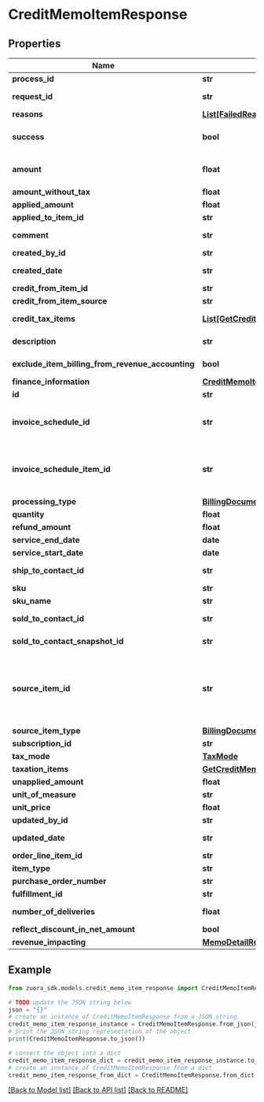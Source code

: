 # CreditMemoItemResponse


## Properties

Name | Type | Description | Notes
------------ | ------------- | ------------- | -------------
**process_id** | **str** | The Id of the process that handle the operation.  | [optional] 
**request_id** | **str** | Unique request identifier. If you need to contact us about a specific request, providing the request identifier will ensure the fastest possible resolution.  | [optional] 
**reasons** | [**List[FailedReason]**](FailedReason.md) |  | [optional] 
**success** | **bool** | Indicates whether the call succeeded.  | [optional] [default to True]
**amount** | **float** | The amount of the credit memo item. For tax-inclusive credit memo items, the amount indicates the credit memo item amount including tax. For tax-exclusive credit memo items, the amount indicates the credit memo item amount excluding tax. | [optional] 
**amount_without_tax** | **float** | The credit memo item amount excluding tax. | [optional] 
**applied_amount** | **float** | The applied amount of the credit memo item. | [optional] 
**applied_to_item_id** | **str** | The unique ID of the credit memo item that the discount charge is applied to. | [optional] 
**comment** | **str** | Comments about the credit memo item. **Note**: This field is not available if you set the &#x60;zuora-version&#x60; request header to &#x60;257.0&#x60; or later. | [optional] 
**created_by_id** | **str** | The ID of the Zuora user who created the credit memo item. | [optional] 
**created_date** | **str** | The date and time when the credit memo item was created, in &#x60;yyyy-mm-dd hh:mm:ss&#x60; format. For example, 2017-03-01 15:31:10. | [optional] 
**credit_from_item_id** | **str** | The ID of the credit from item. | [optional] 
**credit_from_item_source** | **str** | The type of the credit from item. | [optional] 
**credit_tax_items** | [**List[GetCreditMemoTaxItemResponse]**](GetCreditMemoTaxItemResponse.md) | Container for the taxation items of the credit memo item.   **Note**: This field is not available if you set the &#x60;zuora-version&#x60; request header to &#x60;239.0&#x60; or later.  | [optional] 
**description** | **str** | The description of the credit memo item. **Note**: This field is only available if you set the &#x60;zuora-version&#x60; request header to &#x60;257.0&#x60; or later. | [optional] 
**exclude_item_billing_from_revenue_accounting** | **bool** | The flag to exclude the credit memo item from revenue accounting.  **Note**: This field is only available if you have the Billing - Revenue Integration feature enabled.   | [optional] 
**finance_information** | [**CreditMemoItemFinanceInformation**](CreditMemoItemFinanceInformation.md) |  | [optional] 
**id** | **str** | The ID of the credit memo item. | [optional] 
**invoice_schedule_id** | **str** | The ID of the invoice schedule associated with the credit memo item.   **Note**: This field is available only if you have the &lt;a href&#x3D;\&quot;https://knowledgecenter.zuora.com/Billing/Billing_and_Payments/Billing_Schedule\&quot; target&#x3D;\&quot;_blank\&quot;&gt;Billing Schedule&lt;/a&gt; feature enabled.  | [optional] 
**invoice_schedule_item_id** | **str** | The ID of the invoice schedule item associated with the credit memo item. The credit memo item is generated during the processing of the invoice schedule item. **Note**: This field is available only if you have the &lt;a href&#x3D;\&quot;https://knowledgecenter.zuora.com/Billing/Billing_and_Payments/Billing_Schedule\&quot; target&#x3D;\&quot;_blank\&quot;&gt;Billing Schedule&lt;/a&gt; feature enabled. | [optional] 
**processing_type** | [**BillingDocumentItemProcessingType**](BillingDocumentItemProcessingType.md) |  | [optional] 
**quantity** | **float** | The number of units for the credit memo item. | [optional] 
**refund_amount** | **float** | The amount of the refund on the credit memo item. | [optional] 
**service_end_date** | **date** | The service end date of the credit memo item.   | [optional] 
**service_start_date** | **date** | The service start date of the credit memo item. | [optional] 
**ship_to_contact_id** | **str** | The ID of the ship-to contact associated with the credit memo item. **Note**: If you have the Flexible Billing Attributes feature disabled, the value of this field is &#x60;null&#x60;. | [optional] 
**sku** | **str** | The SKU for the product associated with the credit memo item. | [optional] 
**sku_name** | **str** | The name of the SKU. | [optional] 
**sold_to_contact_id** | **str** | The ID of the sold-to contact associated with the credit memo item. **Note**: If you have the Flexible Billing Attributes feature disabled, the value of this field is &#x60;null&#x60;. | [optional] 
**sold_to_contact_snapshot_id** | **str** | The ID of the sold-to contact snapshot associated with the credit memo item. **Note**: If you have the Flexible Billing Attributes feature disabled, the value of this field is &#x60;null&#x60;. | [optional] 
**source_item_id** | **str** | The ID of the source item. - If the value of the &#x60;sourceItemType&#x60; field is &#x60;SubscriptionComponent&#x60; , the value of this field is the ID of the corresponding rate plan charge. - If the value of the &#x60;sourceItemType&#x60; field is &#x60;InvoiceDetail&#x60;, the value of this field is the ID of the corresponding invoice item. - If the value of the &#x60;sourceItemType&#x60; field is &#x60;ProductRatePlanCharge&#x60; , the value of this field is the ID of the corresponding product rate plan charge. - If the value of the &#x60;sourceItemType&#x60; field is &#x60;OrderLineItem&#x60; , the value of this field is the ID of the corresponding return order line item.  | [optional] 
**source_item_type** | [**BillingDocumentItemSourceType**](BillingDocumentItemSourceType.md) |  | [optional] 
**subscription_id** | **str** | The ID of the subscription associated with the credit memo item. | [optional] 
**tax_mode** | [**TaxMode**](TaxMode.md) |  | [optional] 
**taxation_items** | [**GetCreditMemoItemTaxationItems**](GetCreditMemoItemTaxationItems.md) |  | [optional] 
**unapplied_amount** | **float** | The unapplied amount of the credit memo item. | [optional] 
**unit_of_measure** | **str** | The units to measure usage. | [optional] 
**unit_price** | **float** | The per-unit price of the credit memo item. | [optional] 
**updated_by_id** | **str** | The ID of the Zuora user who last updated the credit memo item. | [optional] 
**updated_date** | **str** | The date and time when the credit memo item was last updated, in &#x60;yyyy-mm-dd hh:mm:ss&#x60; format. For example, 2017-03-02 15:36:10. | [optional] 
**order_line_item_id** | **str** | orderLineItemId  | [optional] 
**item_type** | **str** | itemType  | [optional] 
**purchase_order_number** | **str** | purchaseOrderNumber  | [optional] 
**fulfillment_id** | **str** | fulfillmentId  | [optional] 
**number_of_deliveries** | **float** | The number of delivery for charge.  **Note**: This field is available only if you have the Delivery Pricing feature enabled.  | [optional] 
**reflect_discount_in_net_amount** | **bool** | The flag to reflect Discount in Apply To Charge Net Amount.  | [optional] 
**revenue_impacting** | [**MemoDetailRevenueImpacting**](MemoDetailRevenueImpacting.md) |  | [optional] 

## Example

```python
from zuora_sdk.models.credit_memo_item_response import CreditMemoItemResponse

# TODO update the JSON string below
json = "{}"
# create an instance of CreditMemoItemResponse from a JSON string
credit_memo_item_response_instance = CreditMemoItemResponse.from_json(json)
# print the JSON string representation of the object
print(CreditMemoItemResponse.to_json())

# convert the object into a dict
credit_memo_item_response_dict = credit_memo_item_response_instance.to_dict()
# create an instance of CreditMemoItemResponse from a dict
credit_memo_item_response_from_dict = CreditMemoItemResponse.from_dict(credit_memo_item_response_dict)
```
[[Back to Model list]](../README.md#documentation-for-models) [[Back to API list]](../README.md#documentation-for-api-endpoints) [[Back to README]](../README.md)


